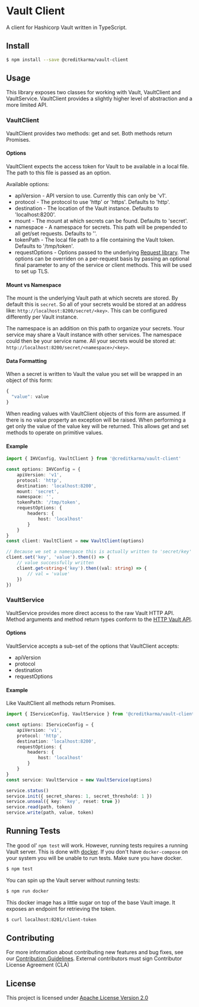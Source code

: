 # Vault Client

A client for Hashicorp Vault written in TypeScript.

## Install

```sh
$ npm install --save @creditkarma/vault-client
```

## Usage

This library exposes two classes for working with Vault, VaultClient and VaultService. VaultClient provides a slightly higher level of abstraction and a more limited API.

### VaultClient

VaultClient provides two methods: get and set. Both methods return Promises.

#### Options

VaultClient expects the access token for Vault to be available in a local file. The path to this file is passed as an option.

Available options:

*   apiVersion - API version to use. Currently this can only be 'v1'.
*   protocol - The protocol to use 'http' or 'https'. Defaults to 'http'.
*   destination - The location of the Vault instance. Defaults to 'localhost:8200'.
*   mount - The mount at which secrets can be found. Defaults to 'secret'.
*   namespace - A namespace for secrets. This path will be prepended to all get/set requests. Defaults to ''.
*   tokenPath - The local file path to a file containing the Vault token. Defaults to '/tmp/token'.
*   requestOptions - Options passed to the underlying [Request library](https://github.com/request/request). The options can be overriden on a per-request basis by passing an optional final parameter to any of the service or client methods. This will be used to set up TLS.

#### Mount vs Namespace

The mount is the underlying Vault path at which secrets are stored. By default this is `secret`. So all of your secrets would be stored at an address like: `http://localhost:8200/secret/<key>`. This can be configured differently per Vault instance.

The namespace is an addition on this path to organize your secrets. Your service may share a Vault instance with other services. The namespace could then be your service name. All your secrets would be stored at: `http://localhost:8200/secret/<namespace>/<key>`.

#### Data Formatting

When a secret is written to Vault the value you set will be wrapped in an object of this form:

```typescript
{
  "value": value
}
```

When reading values with VaultClient objects of this form are assumed. If there is no value property an exception will be raised. When performing a get only the value of the value key will be returned. This allows get and set methods to operate on primitive values.

#### Example

```typescript
import { IHVConfig, VaultClient } from '@creditkarma/vault-client'

const options: IHVConfig = {
    apiVersion: 'v1',
    protocol: 'http',
    destination: 'localhost:8200',
    mount: 'secret',
    namespace: '',
    tokenPath: '/tmp/token',
    requestOptions: {
        headers: {
            host: 'localhost'
        }
    }
}
const client: VaultClient = new VaultClient(options)

// Because we set a namespace this is actually written to 'secret/key'
client.set('key', 'value').then(() => {
    // value successfully written
    client.get<string>('key').then((val: string) => {
        // val = 'value'
    })
})
```

### VaultService

VaultService provides more direct access to the raw Vault HTTP API. Method arguments and method return types conform to the [HTTP Vault API](https://www.vaultproject.io/api/).

#### Options

VaultService accepts a sub-set of the options that VaultClient accepts:

*   apiVersion
*   protocol
*   destination
*   requestOptions

#### Example

Like VaultClient all methods return Promises.

```typescript
import { IServiceConfig, VaultService } from '@creditkarma/vault-client'

const options: IServiceConfig = {
    apiVersion: 'v1',
    protocol: 'http',
    destination: 'localhost:8200',
    requestOptions: {
        headers: {
            host: 'localhost'
        }
    }
}
const service: VaultService = new VaultService(options)

service.status()
service.init({ secret_shares: 1, secret_threshold: 1 })
service.unseal({ key: 'key', reset: true })
service.read(path, token)
service.write(path, value, token)
```

## Running Tests

The good ol' `npm test` will work. However, running tests requires a running Vault server. This is done with [docker](https://www.docker.com/). If you don't have `docker-compose` on your system you will be unable to run tests. Make sure you have docker.

```sh
$ npm test
```

You can spin up the Vault server without running tests:

```sh
$ npm run docker
```

This docker image has a little sugar on top of the base Vault image. It exposes an endpoint for retrieving the token.

```sh
$ curl localhost:8201/client-token
```

## Contributing

For more information about contributing new features and bug fixes, see our [Contribution Guidelines](https://github.com/creditkarma/CONTRIBUTING.md).
External contributors must sign Contributor License Agreement (CLA)

## License

This project is licensed under [Apache License Version 2.0](./LICENSE)
